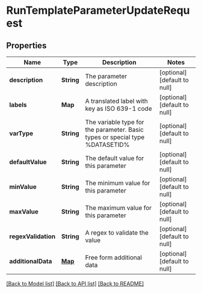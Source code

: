 # RunTemplateParameterUpdateRequest
## Properties

| Name | Type | Description | Notes |
|------------ | ------------- | ------------- | -------------|
| **description** | **String** | The parameter description | [optional] [default to null] |
| **labels** | **Map** | A translated label with key as ISO 639-1 code | [optional] [default to null] |
| **varType** | **String** | The variable type for the parameter. Basic types or special type %DATASETID% | [optional] [default to null] |
| **defaultValue** | **String** | The default value for this parameter | [optional] [default to null] |
| **minValue** | **String** | The minimum value for this parameter | [optional] [default to null] |
| **maxValue** | **String** | The maximum value for this parameter | [optional] [default to null] |
| **regexValidation** | **String** | A regex to validate the value | [optional] [default to null] |
| **additionalData** | [**Map**](AnyType.md) | Free form additional data | [optional] [default to null] |

[[Back to Model list]](../README.md#documentation-for-models) [[Back to API list]](../README.md#documentation-for-api-endpoints) [[Back to README]](../README.md)

